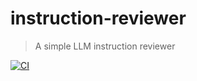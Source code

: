 # instruction-reviewer

> A simple LLM instruction reviewer

[![CI](https://github.com/unit-mesh/instruction-reviewer/actions/workflows/ci.yml/badge.svg)](https://github.com/unit-mesh/instruction-reviewer/actions/workflows/ci.yml)


